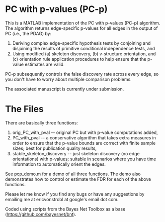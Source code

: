 # PC with p-values (PC-p)

This is a MATLAB implementation of the PC with p-values (PC-p) algorithm. The algorithm returns edge-specific p-values for all edges in the output of PC (i.e., the PDAG) by:

1. Deriving complex edge-specific hypothesis tests by conjoining and disjoining the results of primitive conditional independence tests, and
2. Using modified (a) skeleton discovery, (b) v-structure orientation, and (c) orientation rule application procedures to help ensure that the p-value estimates are valid.

PC-p subsequently controls the false discovery rate across every edge, so you don't have to worry about multiple comparison problems.

The associated manuscript is currently under submission.

# The Files
There are basically three functions: 

1. orig_PC_with_pval -- original PC but with p-value computations added,
2. PC_with_pval -- a conservative algorithm that takes extra measures in order to ensure that the p-value bounds are correct with finite sample sizes; best for publication quality results,
3. stable_skeleton_discovery -- just skeleton discovery (no edge orientations) with p-values; suitable in scenarios where you have time information to automatically orient the edges.

See pcp_demo.m for a demo of all three functions. The demo also demonstrates how to control or estimate the FDR for each of the above functions.

Please let me know if you find any bugs or have any suggestions by emailing me at ericvonstrobl at google's email dot com.

Coded using scripts from the Bayes Net Toolbox as a base (https://github.com/bayesnet/bnt).
